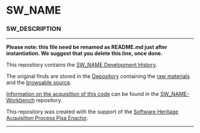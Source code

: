 # SW_NAME

### SW_DESCRIPTION

-------------------
__Please note: this file need be renamed as README.md just after instantiation. We suggest that you delete this line, once done.__

This repository contains the
[SW_NAME Development History](https://github.com/Unipisa/SW_NAME/tree/SourceCode/).

The original finds are stored in the [Depository](https://github.com/Unipisa/SW_NAME-Depository)
containing the
[raw materials](https://github.com/Unipisa/SW_NAME-Depository/tree/master/raw_materials) and the
[browsable source](https://github.com/Unipisa/SW_NAME-Depository/tree/master/browsable_source).

[Information on the acquisition of this code](https://github.com/Unipisa/SW_NAME-Workbench/tree/master/metadata) can be found in the [SW_NAME-Workbench](https://github.com/Unipisa/SW_NAME-Workbench) repository.

This repository was created with the support of the
[Software Heritage Acquisition Process Pisa Enactor](https://github.com/Unipisa/SWHAPPE).


-------------------
